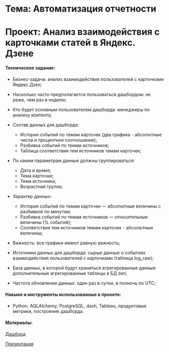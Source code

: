 # Тема: Автоматизация отчетности

# Проект: Анализ взаимодействия с карточками статей в Яндекс. Дзене

#### Техническое задание:
* Бизнес-задача: анализ взаимодействия пользователей с карточками Яндекс.Дзен;
* Насколько часто предполагается пользоваться дашбордом: не реже, чем раз в неделю;
* Кто будет основным пользователем дашборда: менеджеры по анализу контента;
* Состав данных для дашборда:
    * История событий по темам карточек (два графика - абсолютные числа и процентное соотношение);
    * Разбивка событий по темам источников;
    * Таблица соответствия тем источников темам карточек;
* По каким параметрам данные должны группироваться:
    * Дата и время;
    * Тема карточки;
    * Тема источника;
    * Возрастная группа;
* Характер данных:
    * История событий по темам карточек — абсолютные величины с разбивкой по минутам;
    * Разбивка событий по темам источников — относительные величины (% событий);
    * Соответствия тем источников темам карточек - абсолютные величины;
* Важность: все графики имеют равную важность;

* Источники данных для дашборда: cырые данные о событиях взаимодействия пользователей с карточками (таблица log_raw);

* База данных, в которой будут храниться агрегированные данные: дополнительные агрегированные таблицы в БД zen;

* Частота обновления данных: один раз в сутки, в полночь по UTC;




#### Навыки и инструменты использованные в проекте:
* Python, AQLAlchemy, PostgreSQL, dash, Tableau, продуктовые метрики, построение дашборда.

#### Материалы:
[Дашборд](https://public.tableau.com/views/Dashboard_Yandex_Zen_16555074175810/sheet5?:language=en-US&publish=yes&:display_count=n&:origin=viz_share_link)

[Презентация](https://disk.yandex.ru/i/AE2om-fviyc9Gw)